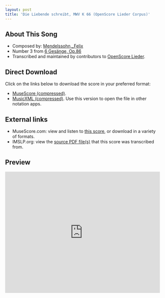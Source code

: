 ```yaml
---
layout: post
title: 'Die Liebende schreibt, MWV K 66 (OpenScore Lieder Corpus)'
---
```


## About This Song

- Composed by: [Mendelssohn,_Felix](https://fourscoreandmore.org/openscore/lieder/Mendelssohn,_Felix)
- Number 3 from [6 Gesänge, Op.86](https://fourscoreandmore.org/openscore/lieder/Mendelssohn,_Felix/6_Gesänge,_Op.86)
- Transcribed and maintained by contributors to [OpenScore Lieder].

[OpenScore Lieder]: https://musescore.com/openscore-lieder-corpus

## Direct Download

Click on the links below to download the score in your preferred format:
- [MuseScore (compressed)](https://github.com/openscore/lieder/blob/main/scores/Mendelssohn,_Felix/6_Gesänge,_Op.86/3_Die_Liebende_schreibt,_MWV_K_66/lc6989465.mscz?raw=true).
- [MusicXML (compressed)](https://github.com/openscore/lieder/blob/main/scores/Mendelssohn,_Felix/6_Gesänge,_Op.86/3_Die_Liebende_schreibt,_MWV_K_66/lc6989465.mxl?raw=true). Use this version to open the file in other notation apps.

## External links

- MuseScore.com: view and listen to [this score][MuseScore], or download in a variety of formats.
- IMSLP.org: view the [source PDF file(s)][IMSLP] that this score was transcribed from.

[MuseScore]: https://musescore.com/score/6989465
[IMSLP]: https://imslp.org/wiki/Special:ReverseLookup/09356

## Preview

<iframe width="100%" height="394" src="https://musescore.com/openscore-lieder-corpus/scores/6989465/embed" frameborder="0" allowfullscreen allow="autoplay; fullscreen"></iframe>

